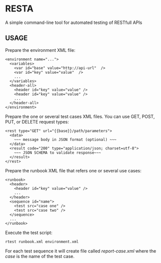 # RESTA
A simple command-line tool for automated testing of RESTfull APIs

## USAGE


Prepare the environment XML file:
```
<environment name="...">
  <variables>
    <var id="base" value="http://api-url"  />
    <var id="key" value="value"  />
    ...
  </variables>
  <header-all>
    <header id="key" value="value" />
    <header id="key" value="value" />
    ...
  </header-all>
</environment>
```

Prepare the one or several test cases XML files. You can use GET, POST, PUT, or DELETE request types:
```
<rest type="GET" url="{{base}}/path/parameters">
  <data>
    ~~~ message body in JSON format (optional) ~~~
  </data>
  <result code="200" type="application/json; charset=utf-8">
    ~~~ JSON SCHEMA to validate response~~~
  </result>
</rest>
```

Prepare the runbook XML file that refers one or several use cases:
```
<runbook>
  <header>
    <header id="key" value="value" />
    ...
  </header>
  <sequence id="name">
    <test src="case one" />
    <test src="case two" />
  </sequence>
  ...
</runbook>
```

Execute the test script:
```
rtest runbook.xml environment.xml
```

For each test sequence it will create file called _report-case.xml_ where the _case_ is the name of the test case.